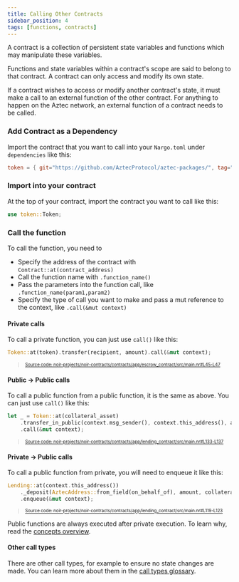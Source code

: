 ```yaml
---
title: Calling Other Contracts
sidebar_position: 4
tags: [functions, contracts]
---
```


A contract is a collection of persistent state variables and functions which may manipulate these variables.

Functions and state variables within a contract's scope are said to belong to that contract. A contract can only access and modify its own state.

If a contract wishes to access or modify another contract's state, it must make a call to an external function of the other contract. For anything to happen on the Aztec network, an external function of a contract needs to be called.

### Add Contract as a Dependency

Import the contract that you want to call into your `Nargo.toml` under `dependencies` like this:

```toml
token = { git="https://github.com/AztecProtocol/aztec-packages/", tag="v1.2.2", directory="noir-projects/noir-contracts/contracts/app/token_contract" }
```

### Import into your contract

At the top of your contract, import the contract you want to call like this:

```rust
use token::Token;
```

### Call the function

To call the function, you need to

- Specify the address of the contract with `Contract::at(contract_address)`
- Call the function name with `.function_name()`
- Pass the parameters into the function call, like `.function_name(param1,param2)`
- Specify the type of call you want to make and pass a mut reference to the context, like `.call(&mut context)`

#### Private calls

To call a private function, you can just use `call()` like this:

```rust title="call_function" showLineNumbers 
Token::at(token).transfer(recipient, amount).call(&mut context);
```
> <sup><sub><a href="https://github.com/AztecProtocol/aztec-packages/blob/v1.2.2/noir-projects/noir-contracts/contracts/app/escrow_contract/src/main.nr#L45-L47" target="_blank" rel="noopener noreferrer">Source code: noir-projects/noir-contracts/contracts/app/escrow_contract/src/main.nr#L45-L47</a></sub></sup>


#### Public -> Public calls

To call a public function from a public function, it is the same as above. You can just use `call()` like this:

```rust title="public_to_public_call" showLineNumbers 
let _ = Token::at(collateral_asset)
    .transfer_in_public(context.msg_sender(), context.this_address(), amount, authwit_nonce)
    .call(&mut context);
```
> <sup><sub><a href="https://github.com/AztecProtocol/aztec-packages/blob/v1.2.2/noir-projects/noir-contracts/contracts/app/lending_contract/src/main.nr#L133-L137" target="_blank" rel="noopener noreferrer">Source code: noir-projects/noir-contracts/contracts/app/lending_contract/src/main.nr#L133-L137</a></sub></sup>


#### Private -> Public calls

To call a public function from private, you will need to enqueue it like this:

```rust title="enqueue_public" showLineNumbers 
Lending::at(context.this_address())
    ._deposit(AztecAddress::from_field(on_behalf_of), amount, collateral_asset)
    .enqueue(&mut context);
```
> <sup><sub><a href="https://github.com/AztecProtocol/aztec-packages/blob/v1.2.2/noir-projects/noir-contracts/contracts/app/lending_contract/src/main.nr#L119-L123" target="_blank" rel="noopener noreferrer">Source code: noir-projects/noir-contracts/contracts/app/lending_contract/src/main.nr#L119-L123</a></sub></sup>


Public functions are always executed after private execution. To learn why, read the [concepts overview](../../../../aztec/index.md).

#### Other call types

There are other call types, for example to ensure no state changes are made. You can learn more about them in the [call types glossary](../../../../aztec/concepts/call_types.md).

